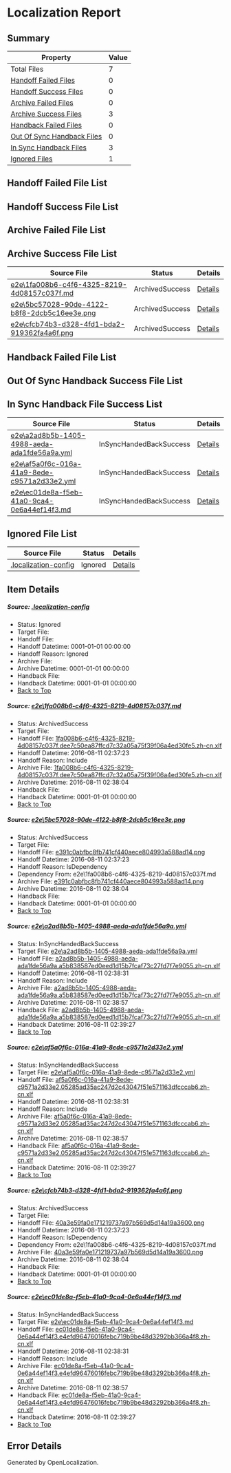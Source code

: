 # <a name='report-top'></a> Localization Report

## Summary
 Property | Value 
 -------- | ----- 
 Total Files | 7
[ Handoff Failed Files ](#handoff-failed-list)| 0
[ Handoff Success Files ](#handoff-success-list)| 0
[ Archive Failed Files ](#archive-failed-list)| 0
[ Archive Success Files ](#archive-success-list)| 3
[ Handback Failed Files ](#handback-failed-list)| 0
[ Out Of Sync Handback Files ](#outofsync-handback-success-list)| 0
[ In Sync Handback Files ](#insync-handback-success-list)| 3
[ Ignored Files ](#ignored-list)| 1

## <a name='handoff-failed-list'></a> Handoff Failed File List

## <a name='handoff-success-list'></a> Handoff Success File List

## <a name='archive-failed-list'></a> Archive Failed File List

## <a name='archive-success-list'></a> Archive Success File List
 Source File | Status | Details 
 ----------- | ------ | ------- 
 [e2e\1fa008b6-c4f6-4325-8219-4d08157c037f.md](https://github.com/OpenLocalizationTestOrg/oltest/blob/f76972d7276b69639e239c0206144b5f62280a14/e2e/1fa008b6-c4f6-4325-8219-4d08157c037f.md) | ArchivedSuccess | [Details](#a238c12bd65deddbb8689a21d23a387f9d89f7861)
 [e2e\5bc57028-90de-4122-b8f8-2dcb5c16ee3e.png](https://github.com/OpenLocalizationTestOrg/oltest/blob/f76972d7276b69639e239c0206144b5f62280a14/e2e/5bc57028-90de-4122-b8f8-2dcb5c16ee3e.png) | ArchivedSuccess | [Details](#e391c0abfbc8fb741cf440aece804993a588ad142)
 [e2e\cfcb74b3-d328-4fd1-bda2-919362fa4a6f.png](https://github.com/OpenLocalizationTestOrg/oltest/blob/f76972d7276b69639e239c0206144b5f62280a14/e2e/cfcb74b3-d328-4fd1-bda2-919362fa4a6f.png) | ArchivedSuccess | [Details](#40a3e59fa0e171219737a97b569d5d14a19a36005)

## <a name='handback-failed-list'></a> Handback Failed File List

## <a name='outofsync-handback-success-list'></a> Out Of Sync Handback Success File List

## <a name='insync-handback-success-list'></a> In Sync Handback File Success List
 Source File | Status | Details 
 ----------- | ------ | ------- 
 [e2e\a2ad8b5b-1405-4988-aeda-ada1fde56a9a.yml](https://github.com/OpenLocalizationTestOrg/oltest/blob/f4ae2e5a5126d38547d51ee535c04014cc8fd05a/e2e/a2ad8b5b-1405-4988-aeda-ada1fde56a9a.yml) | InSyncHandedBackSuccess | [Details](#b648a647f55a491dc45cf67d26733348994686233)
 [e2e\af5a0f6c-016a-41a9-8ede-c9571a2d33e2.yml](https://github.com/OpenLocalizationTestOrg/oltest/blob/f4ae2e5a5126d38547d51ee535c04014cc8fd05a/e2e/af5a0f6c-016a-41a9-8ede-c9571a2d33e2.yml) | InSyncHandedBackSuccess | [Details](#f494a2a690fb2304afa9f0ba93d59bf9c6fe8cc14)
 [e2e\ec01de8a-f5eb-41a0-9ca4-0e6a44ef14f3.md](https://github.com/OpenLocalizationTestOrg/oltest/blob/f4ae2e5a5126d38547d51ee535c04014cc8fd05a/e2e/ec01de8a-f5eb-41a0-9ca4-0e6a44ef14f3.md) | InSyncHandedBackSuccess | [Details](#6686f0f702cdb91dea38439538386b55f1ea6fb06)

## <a name='ignored-list'></a> Ignored File List
 Source File | Status | Details 
 ----------- | ------ | ------- 
 [.localization-config](https://github.com/OpenLocalizationTestOrg/oltest/blob/f4ae2e5a5126d38547d51ee535c04014cc8fd05a/.localization-config) | Ignored | [Details](#3d4f252ac210baf56311d7e97dcc2db10974dbd20)

## Item Details
##### <a name='3d4f252ac210baf56311d7e97dcc2db10974dbd20'></a> Source: [.localization-config](https://github.com/OpenLocalizationTestOrg/oltest/blob/f4ae2e5a5126d38547d51ee535c04014cc8fd05a/.localization-config)
* Status: Ignored
* Target File: 
* Handoff File: 
* Handoff Datetime: 0001-01-01 00:00:00
* Handoff Reason: Ignored
* Archive File: 
* Archive Datetime: 0001-01-01 00:00:00
* Handback File: 
* Handback Datetime: 0001-01-01 00:00:00
* [Back to Top](#report-top)

##### <a name='a238c12bd65deddbb8689a21d23a387f9d89f7861'></a> Source: [e2e\1fa008b6-c4f6-4325-8219-4d08157c037f.md](https://github.com/OpenLocalizationTestOrg/oltest/blob/f76972d7276b69639e239c0206144b5f62280a14/e2e/1fa008b6-c4f6-4325-8219-4d08157c037f.md)
* Status: ArchivedSuccess
* Target File: 
* Handoff File: [1fa008b6-c4f6-4325-8219-4d08157c037f.dee7c50ea87ffcd7c32a05a75f39f06a4ed30fe5.zh-cn.xlf](https://github.com/OpenLocalizationTestOrg/olhandoff-e2e/blob/7675e49137c62cb9f3617243d2de166d6ae119b2/ol-handoff/OpenLocalizationTestOrg/ol-test-zhcn/ci/ht/1fa008b6-c4f6-4325-8219-4d08157c037f.dee7c50ea87ffcd7c32a05a75f39f06a4ed30fe5.zh-cn.xlf)
* Handoff Datetime: 2016-08-11 02:37:23
* Handoff Reason: Include
* Archive File: [1fa008b6-c4f6-4325-8219-4d08157c037f.dee7c50ea87ffcd7c32a05a75f39f06a4ed30fe5.zh-cn.xlf](https://github.com/OpenLocalizationTestOrg/olhandoff-e2e/blob/e32607dd3c13e25de1f9023c40c24e3605c7107b/ol-archive/OpenLocalizationTestOrg/ol-test-zhcn/ci/ht/1fa008b6-c4f6-4325-8219-4d08157c037f.dee7c50ea87ffcd7c32a05a75f39f06a4ed30fe5.zh-cn.xlf)
* Archive Datetime: 2016-08-11 02:38:04
* Handback File: 
* Handback Datetime: 0001-01-01 00:00:00
* [Back to Top](#report-top)

##### <a name='e391c0abfbc8fb741cf440aece804993a588ad142'></a> Source: [e2e\5bc57028-90de-4122-b8f8-2dcb5c16ee3e.png](https://github.com/OpenLocalizationTestOrg/oltest/blob/f76972d7276b69639e239c0206144b5f62280a14/e2e/5bc57028-90de-4122-b8f8-2dcb5c16ee3e.png)
* Status: ArchivedSuccess
* Target File: 
* Handoff File: [e391c0abfbc8fb741cf440aece804993a588ad14.png](https://github.com/OpenLocalizationTestOrg/olhandoff-e2e/blob/7675e49137c62cb9f3617243d2de166d6ae119b2/ol-handoff/OpenLocalizationTestOrg/ol-test-zhcn/ci/ht/e391c0abfbc8fb741cf440aece804993a588ad14.png)
* Handoff Datetime: 2016-08-11 02:37:23
* Handoff Reason: IsDependency
* Dependency From: e2e\1fa008b6-c4f6-4325-8219-4d08157c037f.md
* Archive File: [e391c0abfbc8fb741cf440aece804993a588ad14.png](https://github.com/OpenLocalizationTestOrg/olhandoff-e2e/blob/e32607dd3c13e25de1f9023c40c24e3605c7107b/ol-archive/OpenLocalizationTestOrg/ol-test-zhcn/ci/ht/e391c0abfbc8fb741cf440aece804993a588ad14.png)
* Archive Datetime: 2016-08-11 02:38:04
* Handback File: 
* Handback Datetime: 0001-01-01 00:00:00
* [Back to Top](#report-top)

##### <a name='b648a647f55a491dc45cf67d26733348994686233'></a> Source: [e2e\a2ad8b5b-1405-4988-aeda-ada1fde56a9a.yml](https://github.com/OpenLocalizationTestOrg/oltest/blob/f4ae2e5a5126d38547d51ee535c04014cc8fd05a/e2e/a2ad8b5b-1405-4988-aeda-ada1fde56a9a.yml)
* Status: InSyncHandedBackSuccess
* Target File: [e2e\a2ad8b5b-1405-4988-aeda-ada1fde56a9a.yml](https://github.com/OpenLocalizationTestOrg/ol-test-zhcn/blob/2086b815dfa7cc0fb39bc44d4ae7831daf907124/e2e/a2ad8b5b-1405-4988-aeda-ada1fde56a9a.yml)
* Handoff File: [a2ad8b5b-1405-4988-aeda-ada1fde56a9a.a5b838587ed0eed1d15b7fcaf73c27fd7f7e9055.zh-cn.xlf](https://github.com/OpenLocalizationTestOrg/olhandoff-e2e/blob/212ff15ed5671635cd2501be2726649b39468200/ol-handoff/OpenLocalizationTestOrg/ol-test-zhcn/ci/ht/a2ad8b5b-1405-4988-aeda-ada1fde56a9a.a5b838587ed0eed1d15b7fcaf73c27fd7f7e9055.zh-cn.xlf)
* Handoff Datetime: 2016-08-11 02:38:31
* Handoff Reason: Include
* Archive File: [a2ad8b5b-1405-4988-aeda-ada1fde56a9a.a5b838587ed0eed1d15b7fcaf73c27fd7f7e9055.zh-cn.xlf](https://github.com/OpenLocalizationTestOrg/olhandoff-e2e/blob/69275a17f9d822565dab4bbae16a905c07edd27e/ol-archive/OpenLocalizationTestOrg/ol-test-zhcn/ci/ht/a2ad8b5b-1405-4988-aeda-ada1fde56a9a.a5b838587ed0eed1d15b7fcaf73c27fd7f7e9055.zh-cn.xlf)
* Archive Datetime: 2016-08-11 02:38:57
* Handback File: [a2ad8b5b-1405-4988-aeda-ada1fde56a9a.a5b838587ed0eed1d15b7fcaf73c27fd7f7e9055.zh-cn.xlf](https://github.com/OpenLocalizationTestOrg/olhandback-e2e/blob/19a09e77baef603fe6b978fc2b546456552e8bdf/ol-handback/OpenLocalizationTestOrg/ol-test-zhcn/ci/ht/a2ad8b5b-1405-4988-aeda-ada1fde56a9a.a5b838587ed0eed1d15b7fcaf73c27fd7f7e9055.zh-cn.xlf)
* Handback Datetime: 2016-08-11 02:39:27
* [Back to Top](#report-top)

##### <a name='f494a2a690fb2304afa9f0ba93d59bf9c6fe8cc14'></a> Source: [e2e\af5a0f6c-016a-41a9-8ede-c9571a2d33e2.yml](https://github.com/OpenLocalizationTestOrg/oltest/blob/f4ae2e5a5126d38547d51ee535c04014cc8fd05a/e2e/af5a0f6c-016a-41a9-8ede-c9571a2d33e2.yml)
* Status: InSyncHandedBackSuccess
* Target File: [e2e\af5a0f6c-016a-41a9-8ede-c9571a2d33e2.yml](https://github.com/OpenLocalizationTestOrg/ol-test-zhcn/blob/2086b815dfa7cc0fb39bc44d4ae7831daf907124/e2e/af5a0f6c-016a-41a9-8ede-c9571a2d33e2.yml)
* Handoff File: [af5a0f6c-016a-41a9-8ede-c9571a2d33e2.05285ad35ac247d2c43047f51e571163dfcccab6.zh-cn.xlf](https://github.com/OpenLocalizationTestOrg/olhandoff-e2e/blob/212ff15ed5671635cd2501be2726649b39468200/ol-handoff/OpenLocalizationTestOrg/ol-test-zhcn/ci/ht/af5a0f6c-016a-41a9-8ede-c9571a2d33e2.05285ad35ac247d2c43047f51e571163dfcccab6.zh-cn.xlf)
* Handoff Datetime: 2016-08-11 02:38:31
* Handoff Reason: Include
* Archive File: [af5a0f6c-016a-41a9-8ede-c9571a2d33e2.05285ad35ac247d2c43047f51e571163dfcccab6.zh-cn.xlf](https://github.com/OpenLocalizationTestOrg/olhandoff-e2e/blob/69275a17f9d822565dab4bbae16a905c07edd27e/ol-archive/OpenLocalizationTestOrg/ol-test-zhcn/ci/ht/af5a0f6c-016a-41a9-8ede-c9571a2d33e2.05285ad35ac247d2c43047f51e571163dfcccab6.zh-cn.xlf)
* Archive Datetime: 2016-08-11 02:38:57
* Handback File: [af5a0f6c-016a-41a9-8ede-c9571a2d33e2.05285ad35ac247d2c43047f51e571163dfcccab6.zh-cn.xlf](https://github.com/OpenLocalizationTestOrg/olhandback-e2e/blob/19a09e77baef603fe6b978fc2b546456552e8bdf/ol-handback/OpenLocalizationTestOrg/ol-test-zhcn/ci/ht/af5a0f6c-016a-41a9-8ede-c9571a2d33e2.05285ad35ac247d2c43047f51e571163dfcccab6.zh-cn.xlf)
* Handback Datetime: 2016-08-11 02:39:27
* [Back to Top](#report-top)

##### <a name='40a3e59fa0e171219737a97b569d5d14a19a36005'></a> Source: [e2e\cfcb74b3-d328-4fd1-bda2-919362fa4a6f.png](https://github.com/OpenLocalizationTestOrg/oltest/blob/f76972d7276b69639e239c0206144b5f62280a14/e2e/cfcb74b3-d328-4fd1-bda2-919362fa4a6f.png)
* Status: ArchivedSuccess
* Target File: 
* Handoff File: [40a3e59fa0e171219737a97b569d5d14a19a3600.png](https://github.com/OpenLocalizationTestOrg/olhandoff-e2e/blob/7675e49137c62cb9f3617243d2de166d6ae119b2/ol-handoff/OpenLocalizationTestOrg/ol-test-zhcn/ci/ht/40a3e59fa0e171219737a97b569d5d14a19a3600.png)
* Handoff Datetime: 2016-08-11 02:37:23
* Handoff Reason: IsDependency
* Dependency From: e2e\1fa008b6-c4f6-4325-8219-4d08157c037f.md
* Archive File: [40a3e59fa0e171219737a97b569d5d14a19a3600.png](https://github.com/OpenLocalizationTestOrg/olhandoff-e2e/blob/e32607dd3c13e25de1f9023c40c24e3605c7107b/ol-archive/OpenLocalizationTestOrg/ol-test-zhcn/ci/ht/40a3e59fa0e171219737a97b569d5d14a19a3600.png)
* Archive Datetime: 2016-08-11 02:38:04
* Handback File: 
* Handback Datetime: 0001-01-01 00:00:00
* [Back to Top](#report-top)

##### <a name='6686f0f702cdb91dea38439538386b55f1ea6fb06'></a> Source: [e2e\ec01de8a-f5eb-41a0-9ca4-0e6a44ef14f3.md](https://github.com/OpenLocalizationTestOrg/oltest/blob/f4ae2e5a5126d38547d51ee535c04014cc8fd05a/e2e/ec01de8a-f5eb-41a0-9ca4-0e6a44ef14f3.md)
* Status: InSyncHandedBackSuccess
* Target File: [e2e\ec01de8a-f5eb-41a0-9ca4-0e6a44ef14f3.md](https://github.com/OpenLocalizationTestOrg/ol-test-zhcn/blob/2086b815dfa7cc0fb39bc44d4ae7831daf907124/e2e/ec01de8a-f5eb-41a0-9ca4-0e6a44ef14f3.md)
* Handoff File: [ec01de8a-f5eb-41a0-9ca4-0e6a44ef14f3.e4efd96476016febc719b9be48d3292bb366a4f8.zh-cn.xlf](https://github.com/OpenLocalizationTestOrg/olhandoff-e2e/blob/212ff15ed5671635cd2501be2726649b39468200/ol-handoff/OpenLocalizationTestOrg/ol-test-zhcn/ci/ht/ec01de8a-f5eb-41a0-9ca4-0e6a44ef14f3.e4efd96476016febc719b9be48d3292bb366a4f8.zh-cn.xlf)
* Handoff Datetime: 2016-08-11 02:38:31
* Handoff Reason: Include
* Archive File: [ec01de8a-f5eb-41a0-9ca4-0e6a44ef14f3.e4efd96476016febc719b9be48d3292bb366a4f8.zh-cn.xlf](https://github.com/OpenLocalizationTestOrg/olhandoff-e2e/blob/69275a17f9d822565dab4bbae16a905c07edd27e/ol-archive/OpenLocalizationTestOrg/ol-test-zhcn/ci/ht/ec01de8a-f5eb-41a0-9ca4-0e6a44ef14f3.e4efd96476016febc719b9be48d3292bb366a4f8.zh-cn.xlf)
* Archive Datetime: 2016-08-11 02:38:57
* Handback File: [ec01de8a-f5eb-41a0-9ca4-0e6a44ef14f3.e4efd96476016febc719b9be48d3292bb366a4f8.zh-cn.xlf](https://github.com/OpenLocalizationTestOrg/olhandback-e2e/blob/19a09e77baef603fe6b978fc2b546456552e8bdf/ol-handback/OpenLocalizationTestOrg/ol-test-zhcn/ci/ht/ec01de8a-f5eb-41a0-9ca4-0e6a44ef14f3.e4efd96476016febc719b9be48d3292bb366a4f8.zh-cn.xlf)
* Handback Datetime: 2016-08-11 02:39:27
* [Back to Top](#report-top)


## Error Details

Generated by OpenLocalization.
